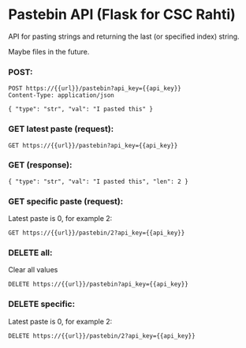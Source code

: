 # Pastebin API (Flask for CSC Rahti)

API for pasting strings and returning the last (or specified index) string. 

Maybe files in the future.

### POST:

```
POST https://{{url}}/pastebin?api_key={{api_key}}
Content-Type: application/json

{ "type": "str", "val": "I pasted this" }

```
### GET latest paste (request):
```
GET https://{{url}}/pastebin?api_key={{api_key}}
```

### GET (response):
```
{ "type": "str", "val": "I pasted this", "len": 2 }
```

### GET specific paste (request): 
Latest paste is 0, for example 2:
```
GET https://{{url}}/pastebin/2?api_key={{api_key}}
```

### DELETE all:
Clear all values
```
DELETE https://{{url}}/pastebin?api_key={{api_key}}
```


### DELETE specific:
Latest paste is 0, for example 2:
```
DELETE https://{{url}}/pastebin/2?api_key={{api_key}}
```